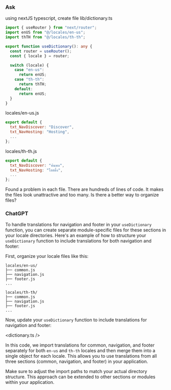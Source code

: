 ### Ask

using nextJS typescript, create file lib/dictionary.ts
```ts
import { useRouter } from "next/router";
import enUS from "@/locales/en-us";
import thTH from "@/locales/th-th";

export function useDictionary(): any {
  const router = useRouter();
  const { locale } = router;

  switch (locale) {
    case "en-us":
      return enUS;
    case "th-th":
      return thTH;
    default:
      return enUS; 
  }
}
```

locales/en-us.js
```js
export default {
  txt_NavDiscover: "Discover",
  txt_NavHosting: "Hosting",
  ...
};
```

locales/th-th.js
```js
export default {
  txt_NavDiscover: "ค้นพบ",
  txt_NavHosting: "โฮสติ้ง",
  ...
};
```

Found a problem in each file. There are hundreds of lines of code.
It makes the files look unattractive and too many.
Is there a better way to organize files?

### ChatGPT

To handle translations for navigation and footer in your `useDictionary` function, you can create separate module-specific files for these sections in your locale directories. Here's an example of how to structure your `useDictionary` function to include translations for both navigation and footer:

First, organize your locale files like this:

```
locales/en-us/
├── common.js
├── navigation.js
├── footer.js
...
```

```
locales/th-th/
├── common.js
├── navigation.js
├── footer.js
...
```

Now, update your `useDictionary` function to include translations for navigation and footer:

<dictionary.ts />

In this code, we import translations for common, navigation, and footer separately for both `en-us` and `th-th` locales and then merge them into a single object for each locale. This allows you to use translations from all three sections (common, navigation, and footer) in your application.

Make sure to adjust the import paths to match your actual directory structure. This approach can be extended to other sections or modules within your application.
